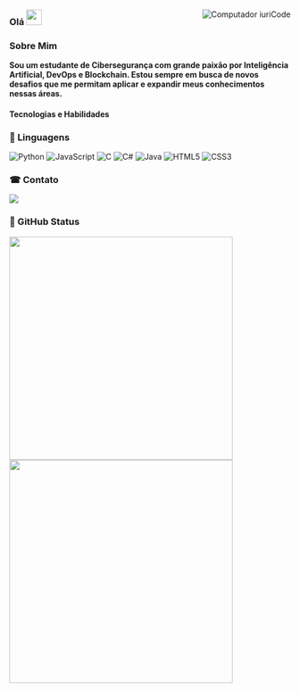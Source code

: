 <div >
    <img src="https://raw.githubusercontent.com/MicaelliMedeiros/micaellimedeiros/master/image/computer-illustration.png" "   align="right" alt="Computador iuriCode">  
<div>
    <h3>Olá <img src="https://media.giphy.com/media/hvRJCLFzcasrR4ia7z/giphy.gif" width="28"/></h3>
        <p align="left" style="font-size: 17px"> 
            <h3>Sobre Mim</h3>
            <strong>Sou um estudante de Cibersegurança com grande paixão por Inteligência Artificial, DevOps e Blockchain. Estou sempre em busca de novos desafios que me permitam aplicar e expandir meus conhecimentos nessas áreas.
</strong><br>
        </p>
    </div>
</div>

<div>
  <h4>Tecnologias e Habilidades</>
  <h3>🦄 Linguagens</h3>
 
  
  ![Python](https://img.shields.io/badge/Python-3776AB?style=for-the-badge&logo=python&logoColor=white)
  ![JavaScript](https://img.shields.io/badge/JavaScript-F7DF1E?style=for-the-badge&logo=javascript&logoColor=black)
  ![C](https://img.shields.io/badge/C-00599C?style=for-the-badge&logo=c&logoColor=white)
  ![C#](https://img.shields.io/badge/C%23-239120?style=for-the-badge&logo=c-sharp&logoColor=white)
  ![Java](https://img.shields.io/badge/Java-ED8B00?style=for-the-badge&logo=java&logoColor=white)
  ![HTML5](https://img.shields.io/badge/HTML5-E34F26?style=for-the-badge&logo=html5&logoColor=white)
  ![CSS3](https://img.shields.io/badge/CSS3-1572B6?style=for-the-badge&logo=css3&logoColor=white)
</div>
<div>
    <h3>☎ Contato</h3>
    <a href="https://www.linkedin.com/in/bruno-neemias-92b323302" alt="Linkedin">
        <img src="https://img.shields.io/badge/LinkedIn-0077B5?style=for-the-badge&logo=linkedin&logoColor=white" />
    </a>

   

  
   
</div>

<h3>🖖 GitHub Status</h3>
    <img src="https://github-readme-stats.vercel.app/api?username=brunoneemias&show_icons=true&theme=tokyonight" width="400">
    <img src="https://github-readme-stats.vercel.app/api/top-langs/?username=brunoneemias&layout=compact&theme=tokyonight" width="400">
</div>



